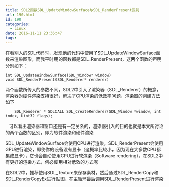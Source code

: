 ```yaml
---
title: SDL2函数SDL_UpdateWindowSurface与SDL_RenderPresent区别
url: 190.html
id: 190
categories:
  - Linux
date: 2016-11-11 23:36:47
tags:
---
```


在看别人的SDL代码时，发现他的代码中使用了SDL\_UpdateWindowSurface函数来渲染图形，而我平时用的函数都是SDL\_RenderPresent，这两个函数的声明分别如下：

  
```
int SDL_UpdateWindowSurface(SDL_Window* window)
void SDL_RenderPresent(SDL_Renderer* renderer)
```
两个函数所传入的参数不同，SDL2中引入了渲染器（SDL\_Renderer）的概念，渲染器对硬件渲染支持很好，解决了CPU渲染的低效率问题，渲染器的创建方法如下

  

  

  
```
    SDL_Renderer * SDLCALL SDL_CreateRenderer(SDL_Window *window, int index, Uint32 flags);  
```
   可以看出渲染器和窗口还是有一定关系的，渲染器引入的目的也就是本文所讨论的两个函数的区别，即为软件渲染和硬件渲染

  

  

SDL\_UpdateWindowSurface会使用CPU进行渲染，SDL\_RenderPresent会使用GPU进行渲染，即使你的设备没有显卡（这概率比较小，因为现在大多数CPU都集成显卡），它也会自动使用CPU进行软渲染（Software rendering），在SDL2中有更好的渲染方式，何必使用相对低效的方式呢  

在SDL2中，推荐使用SDL\_Texture来保存素材，然后通过SDL\_RenderCopy和SDL\_RenderCopyEx进行贴图，在主循环最后调用SDL\_RenderPresent进行渲染
